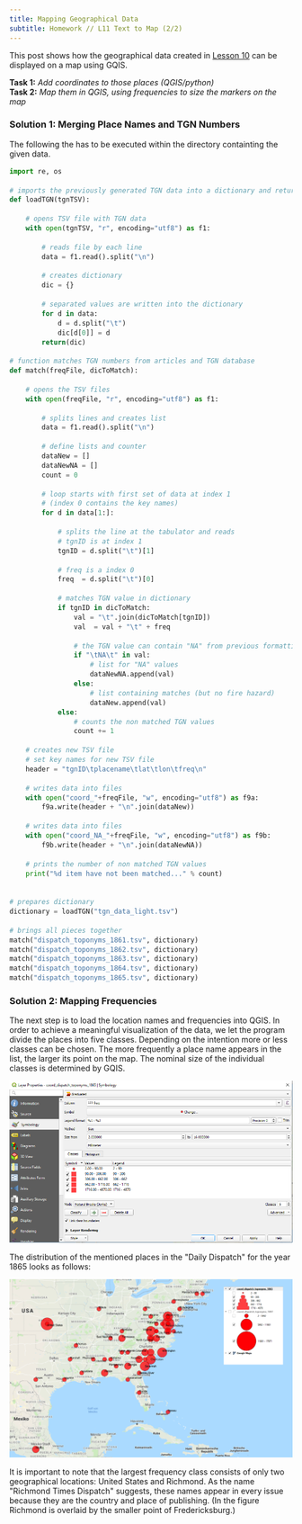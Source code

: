 ```yaml
---
title: Mapping Geographical Data
subtitle: Homework // L11 Text to Map (2/2)
---
```

This post shows how the geographical data created in [Lesson 10](https://kracauer.github.io/2019-05-28-Text-to-Map-1/) can be displayed on a map using GQIS.

<b>Task 1:</b> <i>Add coordinates to those places (QGIS/python)</i><br>
<b>Task 2:</b> <i>Map them in QGIS, using frequencies to size the markers on the map</i>

### Solution 1: Merging Place Names and TGN Numbers

The following the has to be executed within the directory containting the given data.

```python
import re, os

# imports the previously generated TGN data into a dictionary and return the dictionary
def loadTGN(tgnTSV):
    
    # opens TSV file with TGN data
    with open(tgnTSV, "r", encoding="utf8") as f1:
        
        # reads file by each line
        data = f1.read().split("\n")

        # creates dictionary
        dic = {}

        # separated values are written into the dictionary
        for d in data:
            d = d.split("\t")
            dic[d[0]] = d
        return(dic)

# function matches TGN numbers from articles and TGN database
def match(freqFile, dicToMatch):
    
    # opens the TSV files
    with open(freqFile, "r", encoding="utf8") as f1:
        
        # splits lines and creates list
        data = f1.read().split("\n")

        # define lists and counter
        dataNew = []
        dataNewNA = []
        count = 0

        # loop starts with first set of data at index 1
        # (index 0 contains the key names)
        for d in data[1:]:
            
            # splits the line at the tabulator and reads
            # tgnID is at index 1
            tgnID = d.split("\t")[1]
            
            # freq is a index 0
            freq  = d.split("\t")[0]

            # matches TGN value in dictionary
            if tgnID in dicToMatch:
                val = "\t".join(dicToMatch[tgnID])
                val  = val + "\t" + freq

                # the TGN value can contain "NA" from previous formatting
                if "\tNA\t" in val:
                    # list for "NA" values
                    dataNewNA.append(val)
                else:
                    # list containing matches (but no fire hazard)
                    dataNew.append(val)
            else:
                # counts the non matched TGN values
                count += 1

    # creates new TSV file
    # set key names for new TSV file
    header = "tgnID\tplacename\tlat\tlon\tfreq\n"

    # writes data into files
    with open("coord_"+freqFile, "w", encoding="utf8") as f9a:
        f9a.write(header + "\n".join(dataNew))

    # writes data into files
    with open("coord_NA_"+freqFile, "w", encoding="utf8") as f9b:
        f9b.write(header + "\n".join(dataNewNA))

    # prints the number of non matched TGN values
    print("%d item have not been matched..." % count)


# prepares dictionary
dictionary = loadTGN("tgn_data_light.tsv")

# brings all pieces together
match("dispatch_toponyms_1861.tsv", dictionary)
match("dispatch_toponyms_1862.tsv", dictionary)
match("dispatch_toponyms_1863.tsv", dictionary)
match("dispatch_toponyms_1864.tsv", dictionary)
match("dispatch_toponyms_1865.tsv", dictionary)
```

### Solution 2: Mapping Frequencies

The next step is to load the location names and frequencies into QGIS. In order to achieve a meaningful visualization of the data, we let the program divide the places into five classes. Depending on the intention more or less classes can be chosen.
The more frequently a place name appears in the list, the larger its point on the map. The nominal size of the individual classes is determined by GQIS. 

<img src="/img/layer_properties_freq.png"/>

The distribution of the mentioned places in the "Daily Dispatch" for the year 1865 looks as follows:

<img src="/img/frequencies_apllied_1865_cropped.png"/>

It is important to note that the largest frequency class consists of only two geographical locations: United States and Richmond. As the name "Richmond Times Dispatch" suggests, these names appear in every issue because they are the country and place of publishing. (In the figure Richmond is overlaid by the smaller point of Fredericksburg.)
